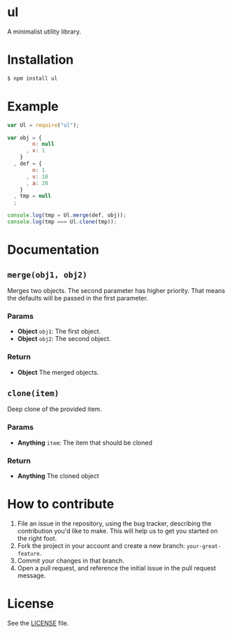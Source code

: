 ul
==
A minimalist utility library.

# Installation
```sh
$ npm install ul
```
# Example
```js
var Ul = require("ul");

var obj = {
        n: null
      , v: 1
    }
  , def = {
        n: 1
      , v: 10
      , a: 20
    }
  , tmp = null
  ;

console.log(tmp = Ul.merge(def, obj));
console.log(tmp === Ul.clone(tmp));
```

# Documentation
## `merge(obj1, obj2)`
Merges two objects. The second parameter has higher priority.
That means the defaults will be passed in the first parameter.

### Params
- **Object** `obj1`: The first object.
- **Object** `obj2`: The second object.

### Return
- **Object** The merged objects.

## `clone(item)`
Deep clone of the provided item.

### Params
- **Anything** `item`: The item that should be cloned

### Return
- **Anything** The cloned object

# How to contribute

1. File an issue in the repository, using the bug tracker, describing the
   contribution you'd like to make. This will help us to get you started on the
   right foot.
2. Fork the project in your account and create a new branch:
   `your-great-feature`.
3. Commit your changes in that branch.
4. Open a pull request, and reference the initial issue in the pull request
   message.

# License
See the [LICENSE](./LICENSE) file.
